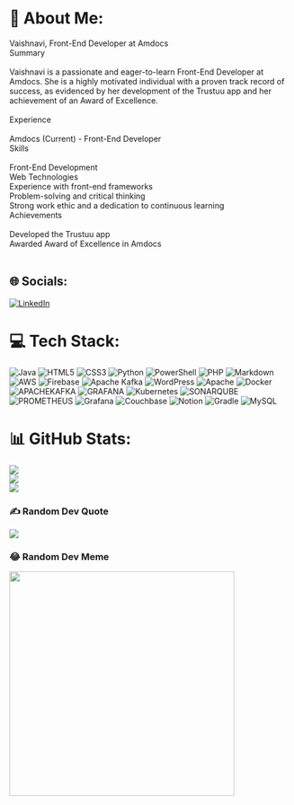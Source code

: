 # 💫 About Me:
Vaishnavi, Front-End Developer at Amdocs<br>Summary<br><br>Vaishnavi is a passionate and eager-to-learn Front-End Developer at Amdocs.  She is a highly motivated individual with a proven track record of success, as evidenced by her development of the Trustuu app and her achievement of an Award of Excellence.<br><br>Experience<br><br>Amdocs (Current) - Front-End Developer<br>Skills<br><br>Front-End Development<br>Web Technologies<br>Experience with front-end frameworks <br>Problem-solving and critical thinking<br>Strong work ethic and a dedication to continuous learning<br>Achievements<br><br>Developed the Trustuu app<br>Awarded Award of Excellence in Amdocs<br><br>


## 🌐 Socials:
[![LinkedIn](https://img.shields.io/badge/LinkedIn-%230077B5.svg?logo=linkedin&logoColor=white)](https://linkedin.com/in/https://www.linkedin.com/in/vaishnavi-dnyaneshwar-hawaldar-9a6a14209/) 

# 💻 Tech Stack:
![Java](https://img.shields.io/badge/java-%23ED8B00.svg?style=flat&logo=openjdk&logoColor=white) ![HTML5](https://img.shields.io/badge/html5-%23E34F26.svg?style=flat&logo=html5&logoColor=white) ![CSS3](https://img.shields.io/badge/css3-%231572B6.svg?style=flat&logo=css3&logoColor=white) ![Python](https://img.shields.io/badge/python-3670A0?style=flat&logo=python&logoColor=ffdd54) ![PowerShell](https://img.shields.io/badge/PowerShell-%235391FE.svg?style=flat&logo=powershell&logoColor=white) ![PHP](https://img.shields.io/badge/php-%23777BB4.svg?style=flat&logo=php&logoColor=white) ![Markdown](https://img.shields.io/badge/markdown-%23000000.svg?style=flat&logo=markdown&logoColor=white) ![AWS](https://img.shields.io/badge/AWS-%23FF9900.svg?style=flat&logo=amazon-aws&logoColor=white) ![Firebase](https://img.shields.io/badge/firebase-%23039BE5.svg?style=flat&logo=firebase) ![Apache Kafka](https://img.shields.io/badge/Apache%20Kafka-000?style=flat&logo=apachekafka) ![WordPress](https://img.shields.io/badge/WordPress-%23117AC9.svg?style=flat&logo=WordPress&logoColor=white) ![Apache](https://img.shields.io/badge/apache-%23D42029.svg?style=flat&logo=apache&logoColor=white) ![Docker](https://img.shields.io/badge/docker-%230db7ed.svg?style=flat&logo=docker&logoColor=white) ![APACHEKAFKA](https://img.shields.io/badge/apachekafka-231F20.svg?style=flat&logo=apachekafka&logoColor=white&color=%23231F20) ![GRAFANA](https://img.shields.io/badge/grafana-F46800.svg?style=flat&logo=grafana&logoColor=white&color=%23F46800) ![Kubernetes](https://img.shields.io/badge/kubernetes-%23326ce5.svg?style=flat&logo=kubernetes&logoColor=white) ![SONARQUBE](https://img.shields.io/badge/sonarqube-4E9BCD.svg?style=flat&logo=sonarqube&logoColor=white&color=%234E9BCD) ![PROMETHEUS](https://img.shields.io/badge/prometheus-E6522C.svg?style=flat&logo=prometheus&logoColor=white&color=%23E6522C) ![Grafana](https://img.shields.io/badge/grafana-%23F46800.svg?style=flat&logo=grafana&logoColor=white) ![Couchbase](https://img.shields.io/badge/Couchbase-EA2328?style=flat&logo=couchbase&logoColor=white) ![Notion](https://img.shields.io/badge/Notion-%23000000.svg?style=flat&logo=notion&logoColor=white) ![Gradle](https://img.shields.io/badge/Gradle-02303A.svg?style=flat&logo=Gradle&logoColor=white) ![MySQL](https://img.shields.io/badge/mysql-%2300000f.svg?style=flat&logo=mysql&logoColor=white)
# 📊 GitHub Stats:
![](https://github-readme-stats.vercel.app/api?username=Vaishu-DH&theme=dracula&hide_border=false&include_all_commits=false&count_private=false)<br/>
![](https://github-readme-streak-stats.herokuapp.com/?user=Vaishu-DH&theme=dracula&hide_border=false)<br/>
![](https://github-readme-stats.vercel.app/api/top-langs/?username=Vaishu-DH&theme=dracula&hide_border=false&include_all_commits=false&count_private=false&layout=compact)

### ✍️ Random Dev Quote
![](https://quotes-github-readme.vercel.app/api?type=vetical&theme=radical)

### 😂 Random Dev Meme
<img src='https://randommeme-five.vercel.app/' style="height: 400px;"/>

<!-- Proudly created with GPRM ( https://gprm.itsvg.in ) -->
